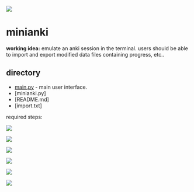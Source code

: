 ![](https://progress-bar.dev/58.3/?title=completed)

# minianki

**working idea:** emulate an anki session in the terminal. users should be able to import and export modified data files containing progress, etc..

## directory
- [main.py](https://github.com/shuu-wasseo/minianki/blob/main/main.py) - main user interface.
- [minianki.py]
- [README.md]
- [import.txt]

required steps:

![](https://progress-bar.dev/100/?title=format+cards)

![](https://progress-bar.dev/50/?title=emulate+anki's+spaced+repetition+algorithm)

![](https://progress-bar.dev/50/?title=allow+exporting+cards+%2B+data)

![](https://progress-bar.dev/100/?title=allow+importing+cards+%2B+data+(incl.+new+cards))

![](https://progress-bar.dev/50/?title=optimise+user+interface)

![](https://progress-bar.dev/0/?title=allow+preference+customisation)
